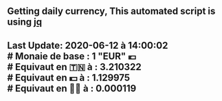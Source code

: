 ## Getting daily currency, This automated script is using [jq](https://stedolan.github.io/jq/)
## Last Update:  2020-06-12 à 14:00:02 </br># Monaie de base : 1 "EUR" 💶 </br> # Equivaut en 🇹🇳 à :  3.210322 </br> # Equivaut en 💵 à : 1.129975</br> # Equivaut en 🐱‍💻 à :  0.000119
